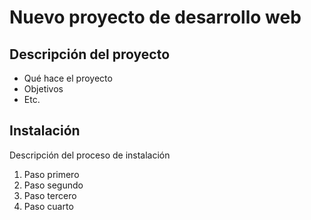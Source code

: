 # Nuevo proyecto de desarrollo web

## Descripción del proyecto

* Qué hace el proyecto
* Objetivos
* Etc.

## Instalación

Descripción del proceso de instalación

1. Paso primero
1. Paso segundo
1. Paso tercero
1. Paso cuarto